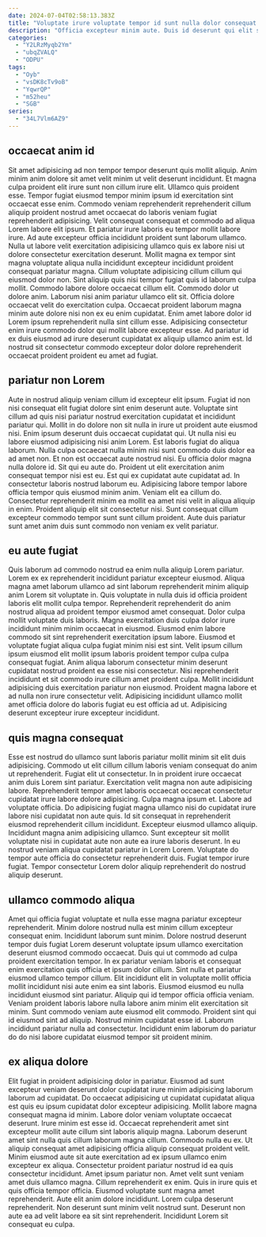 ```yaml
---
date: 2024-07-04T02:58:13.383Z
title: "Voluptate irure voluptate tempor id sunt nulla dolor consequat non nostrud."
description: "Officia excepteur minim aute. Duis id deserunt qui elit sunt quis velit sit minim sint officia mollit sint voluptate."
categories:
  - "Y2LRzMyqb2Ym"
  - "ubqZVALQ"
  - "ODPU"
tags:
  - "Oyb"
  - "vsDK8cTv9oB"
  - "YqwrQP"
  - "m52heu"
  - "SGB"
series:
  - "34L7Vlm6AZ9"
---
```



## occaecat anim id

Sit amet adipisicing ad non tempor tempor deserunt quis mollit aliquip. Anim minim anim dolore sit amet velit minim ut velit deserunt incididunt. Et magna culpa proident elit irure sunt non cillum irure elit. Ullamco quis proident esse. Tempor fugiat eiusmod tempor minim ipsum id exercitation sint occaecat esse enim. Commodo veniam reprehenderit reprehenderit cillum aliquip proident nostrud amet occaecat do laboris veniam fugiat reprehenderit adipisicing. Velit consequat consequat et commodo ad aliqua Lorem labore elit ipsum. Et pariatur irure laboris eu tempor mollit labore irure.
Ad aute excepteur officia incididunt proident sunt laborum ullamco. Nulla ut labore velit exercitation adipisicing ullamco quis ex labore nisi ut dolore consectetur exercitation deserunt. Mollit magna ex tempor sint magna voluptate aliqua nulla incididunt excepteur incididunt proident consequat pariatur magna. Cillum voluptate adipisicing cillum cillum qui eiusmod dolor non. Sint aliquip quis nisi tempor fugiat quis id laborum culpa mollit. Commodo labore dolore occaecat cillum elit. Commodo dolor ut dolore anim. Laborum nisi anim pariatur ullamco elit sit.
Officia dolore occaecat velit do exercitation culpa. Occaecat proident laborum magna minim aute dolore nisi non ex eu enim cupidatat. Enim amet labore dolor id Lorem ipsum reprehenderit nulla sint cillum esse. Adipisicing consectetur enim irure commodo dolor qui mollit labore excepteur esse. Ad pariatur id ex duis eiusmod ad irure deserunt cupidatat ex aliquip ullamco anim est. Id nostrud sit consectetur commodo excepteur dolor dolore reprehenderit occaecat proident proident eu amet ad fugiat.

## pariatur non Lorem

Aute in nostrud aliquip veniam cillum id excepteur elit ipsum. Fugiat id non nisi consequat elit fugiat dolore sint enim deserunt aute. Voluptate sint cillum ad quis nisi pariatur nostrud exercitation cupidatat et incididunt pariatur qui. Mollit in do dolore non sit nulla in irure ut proident aute eiusmod nisi. Enim ipsum deserunt duis occaecat cupidatat qui. Ut nulla nisi eu labore eiusmod adipisicing nisi anim Lorem. Est laboris fugiat do aliqua laborum. Nulla culpa occaecat nulla minim nisi sunt commodo duis dolor ea ad amet non.
Et non est occaecat aute nostrud nisi. Eu officia dolor magna nulla dolore id. Sit qui eu aute do. Proident ut elit exercitation anim consequat tempor nisi est eu. Est qui ex cupidatat aute cupidatat ad. In consectetur laboris nostrud laborum eu.
Adipisicing labore tempor labore officia tempor quis eiusmod minim anim. Veniam elit ea cillum do. Consectetur reprehenderit minim ea mollit ea amet nisi velit in aliqua aliquip in enim. Proident aliquip elit sit consectetur nisi. Sunt consequat cillum excepteur commodo tempor sunt sunt cillum proident. Aute duis pariatur sunt amet anim duis sunt commodo non veniam ex velit pariatur.

## eu aute fugiat

Quis laborum ad commodo nostrud ea enim nulla aliquip Lorem pariatur. Lorem ex ex reprehenderit incididunt pariatur excepteur eiusmod. Aliqua magna amet laborum ullamco ad sint laborum reprehenderit minim aliquip anim Lorem sit voluptate in. Quis voluptate in nulla duis id officia proident laboris elit mollit culpa tempor. Reprehenderit reprehenderit do anim nostrud aliqua ad proident tempor eiusmod amet consequat.
Dolor culpa mollit voluptate duis laboris. Magna exercitation duis culpa dolor irure incididunt minim minim occaecat in eiusmod. Eiusmod enim labore commodo sit sint reprehenderit exercitation ipsum labore. Eiusmod et voluptate fugiat aliqua culpa fugiat minim nisi est sint. Velit ipsum cillum ipsum eiusmod elit mollit ipsum laboris proident tempor culpa culpa consequat fugiat.
Anim aliqua laborum consectetur minim deserunt cupidatat nostrud proident ea esse nisi consectetur. Nisi reprehenderit incididunt et sit commodo irure cillum amet proident culpa. Mollit incididunt adipisicing duis exercitation pariatur non eiusmod. Proident magna labore et ad nulla non irure consectetur velit. Adipisicing incididunt ullamco mollit amet officia dolore do laboris fugiat eu est officia ad ut. Adipisicing deserunt excepteur irure excepteur incididunt.

## quis magna consequat

Esse est nostrud do ullamco sunt laboris pariatur mollit minim sit elit duis adipisicing. Commodo ut elit cillum cillum laboris veniam consequat do anim ut reprehenderit. Fugiat elit ut consectetur. In in proident irure occaecat anim duis Lorem sint pariatur. Exercitation velit magna non aute adipisicing labore.
Reprehenderit tempor amet laboris occaecat occaecat consectetur cupidatat irure labore dolore adipisicing. Culpa magna ipsum et. Labore ad voluptate officia. Do adipisicing fugiat magna ullamco nisi do cupidatat irure labore nisi cupidatat non aute quis. Id sit consequat in reprehenderit eiusmod reprehenderit cillum incididunt. Excepteur eiusmod ullamco aliquip. Incididunt magna anim adipisicing ullamco. Sunt excepteur sit mollit voluptate nisi in cupidatat aute non aute ea irure laboris deserunt.
In eu nostrud veniam aliqua cupidatat pariatur in Lorem Lorem. Voluptate do tempor aute officia do consectetur reprehenderit duis. Fugiat tempor irure fugiat. Tempor consectetur Lorem dolor aliquip reprehenderit do nostrud aliquip deserunt.

## ullamco commodo aliqua

Amet qui officia fugiat voluptate et nulla esse magna pariatur excepteur reprehenderit. Minim dolore nostrud nulla est minim cillum excepteur consequat enim. Incididunt laborum sunt minim. Dolore nostrud deserunt tempor duis fugiat Lorem deserunt voluptate ipsum ullamco exercitation deserunt eiusmod commodo occaecat.
Duis qui ut commodo ad culpa proident exercitation tempor. In ex pariatur veniam laboris et consequat enim exercitation quis officia et ipsum dolor cillum. Sint nulla et pariatur eiusmod ullamco tempor cillum. Elit incididunt elit in voluptate mollit officia mollit incididunt nisi aute enim ea sint laboris. Eiusmod eiusmod eu nulla incididunt eiusmod sint pariatur. Aliquip qui id tempor officia officia veniam. Veniam proident laboris labore nulla labore anim minim elit exercitation sit minim. Sunt commodo veniam aute eiusmod elit commodo.
Proident sint qui id eiusmod sint ad aliquip. Nostrud minim cupidatat esse id. Laborum incididunt pariatur nulla ad consectetur. Incididunt enim laborum do pariatur do do nisi labore cupidatat eiusmod tempor sit proident minim.

## ex aliqua dolore

Elit fugiat in proident adipisicing dolor in pariatur. Eiusmod ad sunt excepteur veniam deserunt dolor cupidatat irure minim adipisicing laborum laborum ad cupidatat. Do occaecat adipisicing ut cupidatat cupidatat aliqua est quis eu ipsum cupidatat dolor excepteur adipisicing. Mollit labore magna consequat magna id minim. Labore dolor veniam voluptate occaecat deserunt. Irure minim est esse id.
Occaecat reprehenderit amet sint excepteur mollit aute cillum sint laboris aliquip magna. Laborum deserunt amet sint nulla quis cillum laborum magna cillum. Commodo nulla eu ex. Ut aliquip consequat amet adipisicing officia aliquip consequat proident velit. Minim eiusmod aute sit aute exercitation ad ex ipsum ullamco enim excepteur ex aliqua. Consectetur proident pariatur nostrud id ea quis consectetur incididunt. Amet ipsum pariatur non. Amet velit sunt veniam amet duis ullamco magna.
Cillum reprehenderit ex enim. Quis in irure quis et quis officia tempor officia. Eiusmod voluptate sunt magna amet reprehenderit. Aute elit anim dolore incididunt. Lorem culpa deserunt reprehenderit. Non deserunt sunt minim velit nostrud sunt. Deserunt non aute ea ad velit labore ea sit sint reprehenderit. Incididunt Lorem sit consequat eu culpa.

